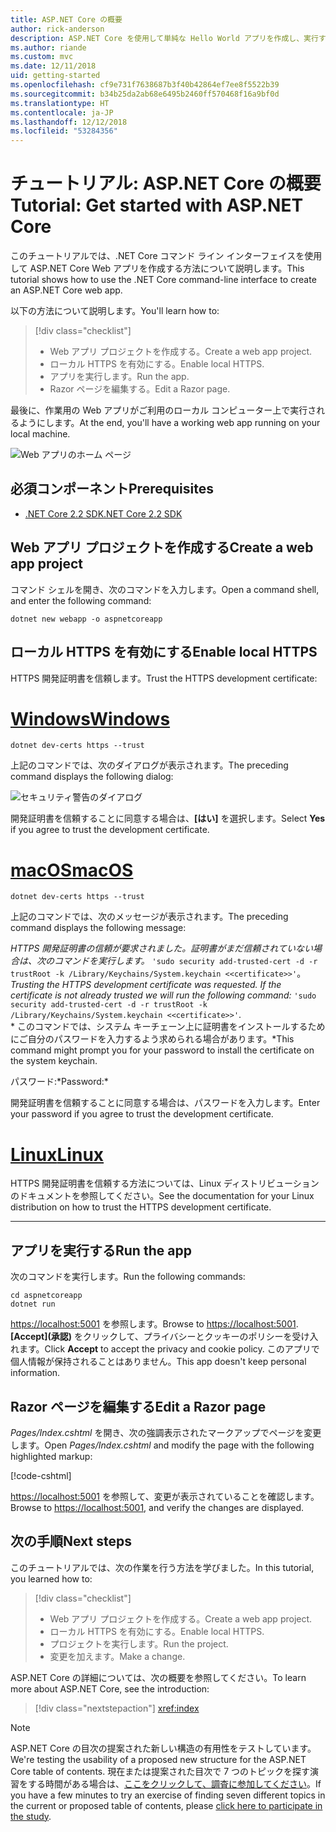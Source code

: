 ```yaml
---
title: ASP.NET Core の概要
author: rick-anderson
description: ASP.NET Core を使用して単純な Hello World アプリを作成し、実行する簡単なチュートリアルです。
ms.author: riande
ms.custom: mvc
ms.date: 12/11/2018
uid: getting-started
ms.openlocfilehash: cf9e731f7638687b3f40b42864ef7ee8f5522b39
ms.sourcegitcommit: b34b25da2ab68e6495b2460ff570468f16a9bf0d
ms.translationtype: HT
ms.contentlocale: ja-JP
ms.lasthandoff: 12/12/2018
ms.locfileid: "53284356"
---
```

# <a name="tutorial-get-started-with-aspnet-core"></a><span data-ttu-id="f97d8-103">チュートリアル: ASP.NET Core の概要</span><span class="sxs-lookup"><span data-stu-id="f97d8-103">Tutorial: Get started with ASP.NET Core</span></span>

<span data-ttu-id="f97d8-104">このチュートリアルでは、.NET Core コマンド ライン インターフェイスを使用して ASP.NET Core Web アプリを作成する方法について説明します。</span><span class="sxs-lookup"><span data-stu-id="f97d8-104">This tutorial shows how to use the .NET Core command-line interface to create an ASP.NET Core web app.</span></span>

<span data-ttu-id="f97d8-105">以下の方法について説明します。</span><span class="sxs-lookup"><span data-stu-id="f97d8-105">You'll learn how to:</span></span>

> [!div class="checklist"]
> * <span data-ttu-id="f97d8-106">Web アプリ プロジェクトを作成する。</span><span class="sxs-lookup"><span data-stu-id="f97d8-106">Create a web app project.</span></span>
> * <span data-ttu-id="f97d8-107">ローカル HTTPS を有効にする。</span><span class="sxs-lookup"><span data-stu-id="f97d8-107">Enable local HTTPS.</span></span>
> * <span data-ttu-id="f97d8-108">アプリを実行します。</span><span class="sxs-lookup"><span data-stu-id="f97d8-108">Run the app.</span></span>
> * <span data-ttu-id="f97d8-109">Razor ページを編集する。</span><span class="sxs-lookup"><span data-stu-id="f97d8-109">Edit a Razor page.</span></span>

<span data-ttu-id="f97d8-110">最後に、作業用の Web アプリがご利用のローカル コンピューター上で実行されるようにします。</span><span class="sxs-lookup"><span data-stu-id="f97d8-110">At the end, you'll have a working web app running on your local machine.</span></span>

![Web アプリのホーム ページ](_static/home-page.png)

## <a name="prerequisites"></a><span data-ttu-id="f97d8-112">必須コンポーネント</span><span class="sxs-lookup"><span data-stu-id="f97d8-112">Prerequisites</span></span>

* [<span data-ttu-id="f97d8-113">.NET Core 2.2 SDK</span><span class="sxs-lookup"><span data-stu-id="f97d8-113">.NET Core 2.2 SDK</span></span>](https://www.microsoft.com/net/download/all)

## <a name="create-a-web-app-project"></a><span data-ttu-id="f97d8-114">Web アプリ プロジェクトを作成する</span><span class="sxs-lookup"><span data-stu-id="f97d8-114">Create a web app project</span></span>

<span data-ttu-id="f97d8-115">コマンド シェルを開き、次のコマンドを入力します。</span><span class="sxs-lookup"><span data-stu-id="f97d8-115">Open a command shell, and enter the following command:</span></span>

```console
dotnet new webapp -o aspnetcoreapp
```

## <a name="enable-local-https"></a><span data-ttu-id="f97d8-116">ローカル HTTPS を有効にする</span><span class="sxs-lookup"><span data-stu-id="f97d8-116">Enable local HTTPS</span></span>

<span data-ttu-id="f97d8-117">HTTPS 開発証明書を信頼します。</span><span class="sxs-lookup"><span data-stu-id="f97d8-117">Trust the HTTPS development certificate:</span></span>

# <a name="windowstabwindows"></a>[<span data-ttu-id="f97d8-118">Windows</span><span class="sxs-lookup"><span data-stu-id="f97d8-118">Windows</span></span>](#tab/windows)

```console
dotnet dev-certs https --trust
```

<span data-ttu-id="f97d8-119">上記のコマンドでは、次のダイアログが表示されます。</span><span class="sxs-lookup"><span data-stu-id="f97d8-119">The preceding command displays the following dialog:</span></span>

![セキュリティ警告のダイアログ](_static/cert.png)

<span data-ttu-id="f97d8-121">開発証明書を信頼することに同意する場合は、**[はい]** を選択します。</span><span class="sxs-lookup"><span data-stu-id="f97d8-121">Select **Yes** if you agree to trust the development certificate.</span></span>

# <a name="macostabmacos"></a>[<span data-ttu-id="f97d8-122">macOS</span><span class="sxs-lookup"><span data-stu-id="f97d8-122">macOS</span></span>](#tab/macos)

```console
dotnet dev-certs https --trust
```

<span data-ttu-id="f97d8-123">上記のコマンドでは、次のメッセージが表示されます。</span><span class="sxs-lookup"><span data-stu-id="f97d8-123">The preceding command displays the following message:</span></span>

<span data-ttu-id="f97d8-124">*HTTPS 開発証明書の信頼が要求されました。証明書がまだ信頼されていない場合は、次のコマンドを実行します。* `'sudo security add-trusted-cert -d -r trustRoot -k /Library/Keychains/System.keychain <<certificate>>'`。</span><span class="sxs-lookup"><span data-stu-id="f97d8-124">*Trusting the HTTPS development certificate was requested. If the certificate is not already trusted we will run the following command:* `'sudo security add-trusted-cert -d -r trustRoot -k /Library/Keychains/System.keychain <<certificate>>'`.</span></span>  
<span data-ttu-id="f97d8-125">\* このコマンドでは、システム キーチェーン上に証明書をインストールするためにご自分のパスワードを入力するよう求められる場合があります。</span><span class="sxs-lookup"><span data-stu-id="f97d8-125">\*This command might prompt you for your password to install the certificate on the system keychain.</span></span>

<span data-ttu-id="f97d8-126">パスワード:\*</span><span class="sxs-lookup"><span data-stu-id="f97d8-126">Password:\*</span></span>

<span data-ttu-id="f97d8-127">開発証明書を信頼することに同意する場合は、パスワードを入力します。</span><span class="sxs-lookup"><span data-stu-id="f97d8-127">Enter your password if you agree to trust the development certificate.</span></span>

# <a name="linuxtablinux"></a>[<span data-ttu-id="f97d8-128">Linux</span><span class="sxs-lookup"><span data-stu-id="f97d8-128">Linux</span></span>](#tab/linux)

<span data-ttu-id="f97d8-129">HTTPS 開発証明書を信頼する方法については、Linux ディストリビューションのドキュメントを参照してください。</span><span class="sxs-lookup"><span data-stu-id="f97d8-129">See the documentation for your Linux distribution on how to trust the HTTPS development certificate.</span></span>

---

## <a name="run-the-app"></a><span data-ttu-id="f97d8-130">アプリを実行する</span><span class="sxs-lookup"><span data-stu-id="f97d8-130">Run the app</span></span>

<span data-ttu-id="f97d8-131">次のコマンドを実行します。</span><span class="sxs-lookup"><span data-stu-id="f97d8-131">Run the following commands:</span></span>

```console
cd aspnetcoreapp
dotnet run
```

<span data-ttu-id="f97d8-132">[https://localhost:5001](https://localhost:5001) を参照します。</span><span class="sxs-lookup"><span data-stu-id="f97d8-132">Browse to [https://localhost:5001](https://localhost:5001).</span></span> <span data-ttu-id="f97d8-133">**[Accept]\(承認\)** をクリックして、プライバシーとクッキーのポリシーを受け入れます。</span><span class="sxs-lookup"><span data-stu-id="f97d8-133">Click **Accept** to accept the privacy and cookie policy.</span></span> <span data-ttu-id="f97d8-134">このアプリで個人情報が保持されることはありません。</span><span class="sxs-lookup"><span data-stu-id="f97d8-134">This app doesn't keep personal information.</span></span>

## <a name="edit-a-razor-page"></a><span data-ttu-id="f97d8-135">Razor ページを編集する</span><span class="sxs-lookup"><span data-stu-id="f97d8-135">Edit a Razor page</span></span>

<span data-ttu-id="f97d8-136">*Pages/Index.cshtml* を開き、次の強調表示されたマークアップでページを変更します。</span><span class="sxs-lookup"><span data-stu-id="f97d8-136">Open *Pages/Index.cshtml* and modify the page with the following highlighted markup:</span></span>

[!code-cshtml[](sample/index.cshtml?highlight=9)]

<span data-ttu-id="f97d8-137">[https://localhost:5001](https://localhost:5001) を参照して、変更が表示されていることを確認します。</span><span class="sxs-lookup"><span data-stu-id="f97d8-137">Browse to [https://localhost:5001](https://localhost:5001), and verify the changes are displayed.</span></span>

## <a name="next-steps"></a><span data-ttu-id="f97d8-138">次の手順</span><span class="sxs-lookup"><span data-stu-id="f97d8-138">Next steps</span></span>

<span data-ttu-id="f97d8-139">このチュートリアルでは、次の作業を行う方法を学びました。</span><span class="sxs-lookup"><span data-stu-id="f97d8-139">In this tutorial, you learned how to:</span></span>

> [!div class="checklist"]
> * <span data-ttu-id="f97d8-140">Web アプリ プロジェクトを作成する。</span><span class="sxs-lookup"><span data-stu-id="f97d8-140">Create a web app project.</span></span>
> * <span data-ttu-id="f97d8-141">ローカル HTTPS を有効にする。</span><span class="sxs-lookup"><span data-stu-id="f97d8-141">Enable local HTTPS.</span></span>
> * <span data-ttu-id="f97d8-142">プロジェクトを実行します。</span><span class="sxs-lookup"><span data-stu-id="f97d8-142">Run the project.</span></span>
> * <span data-ttu-id="f97d8-143">変更を加えます。</span><span class="sxs-lookup"><span data-stu-id="f97d8-143">Make a change.</span></span>

<span data-ttu-id="f97d8-144">ASP.NET Core の詳細については、次の概要を参照してください。</span><span class="sxs-lookup"><span data-stu-id="f97d8-144">To learn more about ASP.NET Core, see the introduction:</span></span>

> [!div class="nextstepaction"]
> <xref:index>

> [!NOTE]
> <span data-ttu-id="f97d8-145">ASP.NET Core の目次の提案された新しい構造の有用性をテストしています。</span><span class="sxs-lookup"><span data-stu-id="f97d8-145">We're testing the usability of a proposed new structure for the ASP.NET Core table of contents.</span></span> <span data-ttu-id="f97d8-146">現在または提案された目次で 7 つのトピックを探す演習をする時間がある場合は、[ここをクリックして、調査に参加してください](https://dpk4xbh5.optimalworkshop.com/treejack/aa11wn82)。</span><span class="sxs-lookup"><span data-stu-id="f97d8-146">If you have a few minutes to try an exercise of finding seven different topics in the current or proposed table of contents, please [click here to participate in the study](https://dpk4xbh5.optimalworkshop.com/treejack/aa11wn82).</span></span>
